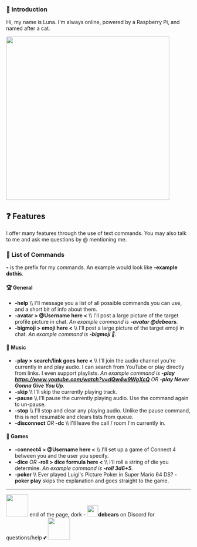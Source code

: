 ### 👋 Introduction
Hi, my name is Luna. I'm always online, powered by a Raspberry Pi, and named after a cat.

<img src="https://i.postimg.cc/Mxy02WK3/1498072245896.png" width="445"/>

## ❓ Features
I offer many features through the use of text commands. You may also talk to me and ask me questions by @ mentioning me.

### 📔 List of Commands
***-*** is the prefix for my commands. An example would look like **-example dothis**.
#### 🏆 General
- **-help** \\\ I'll message you a list of all possible commands you can use, and a short bit of info about them.
- **-avatar > @Username here <** \\\ I'll post a large picture of the target profile picture in chat. *An example command is **-avatar @debears**.*
- **-bigmoji > emoji here <** \\\ I'll post a large picture of the target emoji in chat. *An example command is **-bigmoji 🎃**.*

#### 🎹 Music
- **-play > search/link goes here <** \\\ I'll join the audio channel you're currently in and play audio. I can search from YouTube or play directly from links. I even support playlists. *An example command is **-play https://www.youtube.com/watch?v=dQw4w9WgXcQ** OR **-play Never Gonna Give You Up**.*
- **-skip** \\\ I'll skip the currently playing track.
- **-pause** \\\ I'll pause the currently playing audio. Use the command again to un-pause.
- **-stop** \\\ I'll stop and clear any playing audio. Unlike the pause command, this is not resumable and clears lists from queue.
- **-disconnect** *OR* **-dc** \\\ I'll leave the call / room I'm currently in.

#### 🎲 Games
- **-connect4 > @Username here <** \\\ I'll set up a game of Connect 4 between you and the user you specify.
- **-dice** *OR* **-roll > dice formula here <** \\\ I'll roll a string of die you determine. *An example command is **-roll 3d6+5**.*
- **-poker** \\\ Ever played Luigi's Picture Poker in Super Mario 64 DS? **-poker play** skips the explanation and goes straight to the game.

___
<img src="https://i.postimg.cc/0Q6P9ZKM/disapproving-lakitu.gif" width="60"/> end of the page, dork	-	<img src="https://i.postimg.cc/jdbbyY3Z/1544979629657.gif" width="30"/>**debears** on Discord for questions/help 💕 <img src="https://i.postimg.cc/0Q6P9ZKM/disapproving-lakitu.gif" width="60"/>

